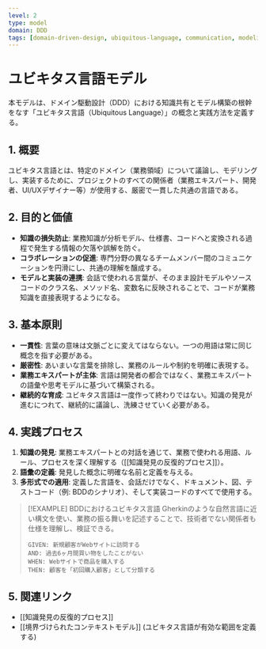 ```yaml
---
level: 2
type: model
domain: DDD
tags: [domain-driven-design, ubiquitous-language, communication, modeling]
---
```

# ユビキタス言語モデル

本モデルは、ドメイン駆動設計（DDD）における知識共有とモデル構築の根幹をなす「ユビキタス言語（Ubiquitous Language）」の概念と実践方法を定義する。

## 1. 概要

ユビキタス言語とは、特定のドメイン（業務領域）について議論し、モデリングし、実装するために、プロジェクトのすべての関係者（業務エキスパート、開発者、UI/UXデザイナー等）が使用する、厳密で一貫した共通の言語である。

## 2. 目的と価値

- **知識の損失防止**: 業務知識が分析モデル、仕様書、コードへと変換される過程で発生する情報の欠落や誤解を防ぐ。
- **コラボレーションの促進**: 専門分野の異なるチームメンバー間のコミュニケーションを円滑にし、共通の理解を醸成する。
- **モデルと実装の連携**: 会話で使われる言葉が、そのまま設計モデルやソースコードのクラス名、メソッド名、変数名に反映されることで、コードが業務知識を直接表現するようになる。

## 3. 基本原則

- **一貫性**: 言葉の意味は文脈ごとに変えてはならない。一つの用語は常に同じ概念を指す必要がある。
- **厳密性**: あいまいな言葉を排除し、業務のルールや制約を明確に表現する。
- **業務エキスパートが主体**: 言語は開発者の都合ではなく、業務エキスパートの語彙や思考モデルに基づいて構築される。
- **継続的な育成**: ユビキタス言語は一度作って終わりではない。知識の発見が進むにつれて、継続的に議論し、洗練させていく必要がある。

## 4. 実践プロセス

1.  **知識の発見**: 業務エキスパートとの対話を通じて、業務で使われる用語、ルール、プロセスを深く理解する（[[知識発見の反復的プロセス]]）。
2.  **語彙の定義**: 発見した概念に明確な名前と定義を与える。
3.  **多形式での適用**: 定義した言語を、会話だけでなく、ドキュメント、図、テストコード（例: BDDのシナリオ）、そして実装コードのすべてで使用する。

> [!EXAMPLE] BDDにおけるユビキタス言語
> Gherkinのような自然言語に近い構文を使い、業務の振る舞いを記述することで、技術者でない関係者も仕様を理解し、検証できる。
> ```gherkin
> GIVEN: 新規顧客がWebサイトに訪問する
> AND: 過去6ヶ月間買い物をしたことがない
> WHEN: Webサイトで商品を購入する
> THEN: 顧客を「初回購入顧客」として分類する
> ```

## 5. 関連リンク

- [[知識発見の反復的プロセス]]
- [[境界づけられたコンテキストモデル]] (ユビキタス言語が有効な範囲を定義する)
